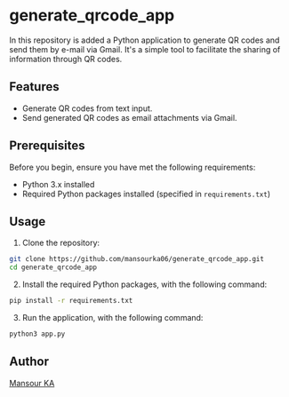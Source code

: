 # generate_qrcode_app

In this repository is added a Python application to generate QR codes and send them by e-mail via Gmail. It's a simple tool to facilitate the sharing of information through QR codes.

## Features

- Generate QR codes from text input.
- Send generated QR codes as email attachments via Gmail.

## Prerequisites

Before you begin, ensure you have met the following requirements:

- Python 3.x installed
- Required Python packages installed (specified in `requirements.txt`)
  
## Usage

1. Clone the repository:

```bash
git clone https://github.com/mansourka06/generate_qrcode_app.git
cd generate_qrcode_app
```

2. Install the required Python packages, with the following command:

```bash
pip install -r requirements.txt
```
3. Run the application, with the following command:

```bash
python3 app.py
```

## Author

[Mansour KA](https://github.com/mansourka06)
